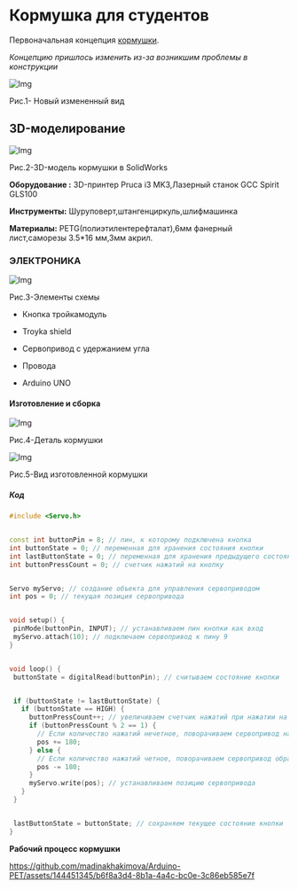 # Кормушка для студентов

Первоначальная концепция [кормушки](https://docs.google.com/document/d/1eeYgj-7QOGEoIyR_qHg_aKij6az8DH2gtLKJCn2PNqM/edit).

*Концепцию пришлось изменить из-за возникшим проблемы в конструкции*

![Img](Images/3.jpg)

Рис.1- Новый измененный вид 

## 3D-моделирование 

![Img](Images/1.JPEG)

Рис.2-3D-модель кормушки в SolidWorks



**Оборудование :** 3D-принтер Pruca i3 MK3,Лазерный станок GCC Spirit GLS100

**Инструменты:** Шуруповерт,штангенциркуль,шлифмашинка

**Материалы:** PETG(полиэтилентерефталат),6мм фанерный лист,саморезы 3.5*16 мм,3мм акрил.

### ЭЛЕКТРОНИКА 


![Img](Images/2.JPEG)


Рис.3-Элементы схемы 


* Кнопка тройкамодуль

* Troyka shield

* Сервопривод с удержанием угла

* Провода

* Arduino UNO

#### Изготовление и сборка 

![Img](Images/5.jpg)

Рис.4-Деталь кормушки 

![Img](Images/4.jpg)

Рис.5-Вид изготовленной кормушки 

##### Код 

```C++
#include <Servo.h>


const int buttonPin = 8; // пин, к которому подключена кнопка
int buttonState = 0; // переменная для хранения состояния кнопки
int lastButtonState = 0; // переменная для хранения предыдущего состояния кнопки
int buttonPressCount = 0; // счетчик нажатий на кнопку


Servo myServo; // создание объекта для управления сервоприводом
int pos = 0; // текущая позиция сервопривода


void setup() {
 pinMode(buttonPin, INPUT); // устанавливаем пин кнопки как вход
 myServo.attach(10); // подключаем сервопривод к пину 9
}


void loop() {
 buttonState = digitalRead(buttonPin); // считываем состояние кнопки


 if (buttonState != lastButtonState) {
   if (buttonState == HIGH) {
     buttonPressCount++; // увеличиваем счетчик нажатий при нажатии на кнопку
     if (buttonPressCount % 2 == 1) {
       // Если количество нажатий нечетное, поворачиваем сервопривод на 180 градусов
       pos += 180;
     } else {
       // Если количество нажатий четное, поворачиваем сервопривод обратно на 180 градусов
       pos -= 180;
     }
     myServo.write(pos); // устанавливаем позицию сервопривода
   }
 }


 lastButtonState = buttonState; // сохраняем текущее состояние кнопки
}
```

**Рабочий процесс кормушки**


https://github.com/madinakhakimova/Arduino-PET/assets/144451345/b6f8a3d4-8b1a-4a4c-bc0e-3c86eb585e7f









